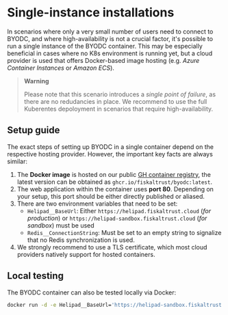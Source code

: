 # Single-instance installations
In scenarios where only a very small number of users need to connect to BYODC, and where high-availability is not a crucial factor, it's possible to run a single instance of the BYODC container. This may be especially beneficial in cases where no K8s environment is running yet, but a cloud provider is used that offers Docker-based image hosting (e.g. _Azure Container Instances_ or _Amazon ECS_).

> **Warning**
> 
> Please note that this scenario introduces a _single point of failure_, as there are no redudancies in place. We recommend to use the full Kuberentes depoloyment in scenarios that require high-availability.

## Setup guide
The exact steps of setting up BYODC in a single container depend on the respective hosting provider. However, the important key facts are always similar:
1. The **Docker image** is hosted on our public [GH container registry](https://github.com/fiskaltrust/product-de-bring-your-own-datacenter/pkgs/container/byodc), the latest version can be obtained as `ghcr.io/fiskaltrust/byodc:latest`.
2. The web application within the container uses **port 80**. Depending on your setup, this port should be either directly published or aliased.
3. There are two environment variables that need to be set:
   - `Helipad__BaseUrl`: Either `https://helipad.fiskaltrust.cloud` (_for production_) or `https://helipad-sandbox.fiskaltrust.cloud` (_for sandbox_) must be used
   - `Redis__ConnectionString`: Must be set to an empty string to signalize that no Redis synchronization is used.
4. We strongly recommend to use a TLS certificate, which most cloud providers natively support for hosted containers.

## Local testing
The BYODC container can also be tested locally via Docker:
```bash
docker run -d -e Helipad__BaseUrl='https://helipad-sandbox.fiskaltrust.cloud' -e Redis__ConnectionString='' -p 8080:80 ghcr.io/fiskaltrust/byodc:latest
```
